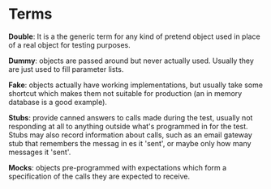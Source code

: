 # Terms

**Double**: It is a the generic term for any kind of pretend object used in place of a real object for testing purposes. 

**Dummy**: 	objects are passed around but never actually used. Usually they are just used to fill parameter lists.

**Fake**:	 objects actually have working implementations, but usually take some shortcut which makes them not suitable for production (an in memory database is a good example).

**Stubs**: 	provide canned answers to calls made during the test, usually not responding at all to anything outside what's programmed in for the test. Stubs may also record information about calls, such as an email gateway stub that remembers the messag in es it 'sent', or maybe only how many messages it 'sent'.

**Mocks**:	 objects pre-programmed with expectations which form a specification of the calls they are expected to receive.
